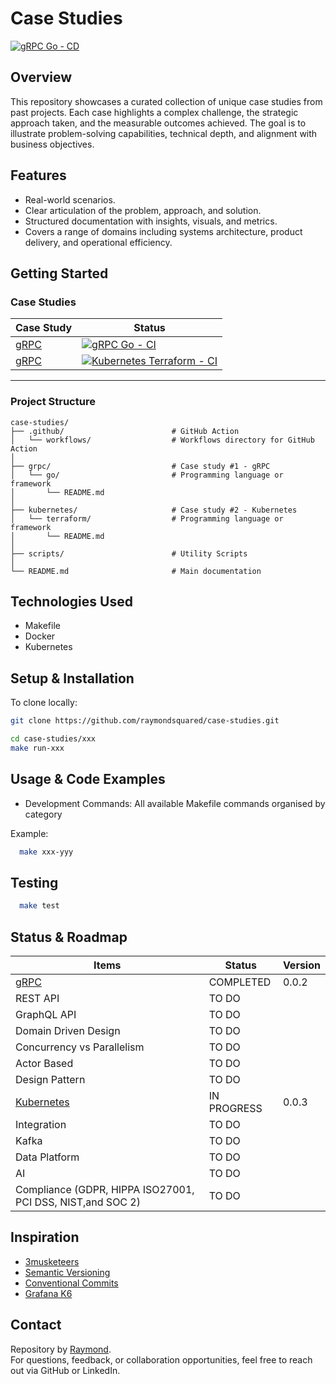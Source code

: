 # Case Studies

[![gRPC Go - CD](https://github.com/raymondsquared/case-studies/actions/workflows/grpc-go-cd.yaml/badge.svg)](https://github.com/raymondsquared/case-studies/actions/workflows/grpc-go-cd.yaml)

## Overview

This repository showcases a curated collection of unique case studies from past projects. Each case highlights a complex challenge, the strategic approach taken, and the measurable outcomes achieved. The goal is to illustrate problem-solving capabilities, technical depth, and alignment with business objectives.

## Features

- Real-world scenarios.
- Clear articulation of the problem, approach, and solution.
- Structured documentation with insights, visuals, and metrics.
- Covers a range of domains including systems architecture, product delivery, and operational efficiency.

## Getting Started

### Case Studies

| Case Study    | Status                                                                                                                                                                                          |
| ------------- | ----------------------------------------------------------------------------------------------------------------------------------------------------------------------------------------------- |
| [gRPC](grpc/) | [![gRPC Go - CI](https://github.com/raymondsquared/case-studies/actions/workflows/grpc-go-ci.yaml/badge.svg)](https://github.com/raymondsquared/case-studies/actions/workflows/grpc-go-ci.yaml) |
| [gRPC](kubernetes/) | [![Kubernetes Terraform - CI](https://github.com/raymondsquared/case-studies/actions/workflows/kubernetes-terraform-ci.yaml/badge.svg)](https://github.com/raymondsquared/case-studies/actions/workflows/kubernetes-terraform-ci.yaml) |

---

### Project Structure

```
case-studies/
├── .github/                        # GitHub Action
│   └── workflows/                  # Workflows directory for GitHub Action
│
├── grpc/                           # Case study #1 - gRPC
│   └── go/                         # Programming language or framework
│       └── README.md
│
├── kubernetes/                     # Case study #2 - Kubernetes
│   └── terraform/                  # Programming language or framework
│       └── README.md
│
├── scripts/                        # Utility Scripts
│
└── README.md                       # Main documentation
```

## Technologies Used

- Makefile
- Docker
- Kubernetes

## Setup & Installation

To clone locally:

```bash
git clone https://github.com/raymondsquared/case-studies.git

cd case-studies/xxx
make run-xxx
```

## Usage & Code Examples

- Development Commands: All available Makefile commands organised by category

Example:

```bash
  make xxx-yyy
```

## Testing

```bash
  make test
```

## Status & Roadmap

| Items                                                      | Status      | Version |
| ---------------------------------------------------------- | ----------- | ------- |
| [gRPC](grpc/)                                              | COMPLETED   | 0.0.2   |
| REST API                                                   | TO DO       |         |
| GraphQL API                                                | TO DO       |         |
| Domain Driven Design                                       | TO DO       |         |
| Concurrency vs Parallelism                                 | TO DO       |         |
| Actor Based                                                | TO DO       |         |
| Design Pattern                                             | TO DO       |         |
| [Kubernetes](kubernetes/)                                  | IN PROGRESS | 0.0.3   |
| Integration                                                | TO DO       |         |
| Kafka                                                      | TO DO       |         |
| Data Platform                                              | TO DO       |         |
| AI                                                         | TO DO       |         |
| Compliance (GDPR, HIPPA ISO27001, PCI DSS, NIST,and SOC 2) | TO DO       |         |

## Inspiration

- [3musketeers](https://3musketeers.io/)
- [Semantic Versioning](https://semver.org/)
- [Conventional Commits](https://www.conventionalcommits.org/en/v1.0.0/)
- [Grafana K6](https://k6.io/)

## Contact

Repository by [Raymond](https://github.com/raymondsquared).  
For questions, feedback, or collaboration opportunities, feel free to reach out via GitHub or LinkedIn.
